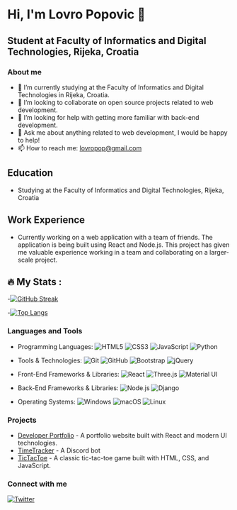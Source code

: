 # Hi, I'm Lovro Popovic 👋


## Student at Faculty of Informatics and Digital Technologies, Rijeka, Croatia


### About me
- 🌱 I’m currently studying at the Faculty of Informatics and Digital Technologies in Rijeka, Croatia.
- 👯 I’m looking to collaborate on open source projects related to web development.
- 🤔 I’m looking for help with getting more familiar with back-end development.
- 💬 Ask me about anything related to web development, I would be happy to help!
- 📫 How to reach me: [lovropop@gmail.com](mailto:lovropop@gmail.com)


## Education
- Studying at the Faculty of Informatics and Digital Technologies, Rijeka, Croatia


## Work Experience
- Currently working on a web application with a team of friends. The application is being built using React and Node.js. This project has given me valuable experience working in a team and collaborating on a larger-scale project.

## :fire: My Stats :
-[![GitHub Streak](http://github-readme-streak-stats.herokuapp.com?user=LovroPopovic&theme=dark&background=000000)](https://git.io/streak-stats)

-[![Top Langs](https://github-readme-stats.vercel.app/api/top-langs/?username=LovroPopovic&layout=compact&theme=vision-friendly-dark)](https://github.com/anuraghazra/github-readme-stats)


### Languages and Tools
- Programming Languages: 
  ![HTML5](https://img.shields.io/badge/-HTML5-E34F26?style=flat&logo=html5&logoColor=white) 
  ![CSS3](https://img.shields.io/badge/-CSS3-1572B6?style=flat&logo=css3&logoColor=white) 
  ![JavaScript](https://img.shields.io/badge/-JavaScript-F7DF1E?style=flat&logo=javascript&logoColor=black) 
  ![Python](https://img.shields.io/badge/-Python-3776AB?style=flat&logo=python&logoColor=white)
  
- Tools & Technologies: 
  ![Git](https://img.shields.io/badge/-Git-F05032?style=flat&logo=git&logoColor=white) 
  ![GitHub](https://img.shields.io/badge/-GitHub-181717?style=flat&logo=github&logoColor=white) 
  ![Bootstrap](https://img.shields.io/badge/-Bootstrap-563D7C?style=flat&logo=bootstrap&logoColor=white)
  ![jQuery](https://img.shields.io/badge/-jQuery-0769AD?style=flat&logo=jquery&logoColor=white)
  
- Front-End Frameworks & Libraries: 
  ![React](https://img.shields.io/badge/-React-61DBFB?style=flat&logo=react&logoColor=white) 
  ![Three.js](https://img.shields.io/badge/-Three.js-black?style=flat&logo=three.js&logoColor=white) 
  ![Material UI](https://img.shields.io/badge/-Material_UI-0081CB?style=flat&logo=material-ui&logoColor=white)
  
- Back-End Frameworks & Libraries: 
  ![Node.js](https://img.shields.io/badge/-Node.js-43853D?style=flat&logo=node.js&logoColor=white) 
  ![Django](https://img.shields.io/badge/-Django-092E20?style=flat&logo=django&logoColor=white)
  
- Operating Systems: 
  ![Windows](https://img.shields.io/badge/-Windows-0078D6?style=flat&logo=windows&logoColor=white)
  ![macOS](https://img.shields.io/badge/-macOS-black?style=flat&logo=apple&logoColor=white)
  ![Linux](https://img.shields.io/badge/-Linux-FCC624?style=flat&logo=linux&logoColor=black)






### Projects
- [Developer Portfolio](https://github.com/LovroPopovic/Developer-Portfolio) - A portfolio website built with React and modern UI technologies.
- [TimeTracker](https://github.com/LovroPopovic/TimeTracker) - A Discord bot
- [TicTacToe](https://github.com/LovroPopovic/TicTacToe) - A classic tic-tac-toe game built with HTML, CSS, and JavaScript.


### Connect with me
[![Twitter](https://img.shields.io/badge/-Twitter-blue?style=flat&logo=twitter&logoColor=white)](https://twitter.com/lovro_popovic/)
